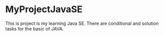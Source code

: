 # MyProjectJavaSE
This is project is my learning Java SE.
There are conditional and solution tasks for the basic of JAVA.
